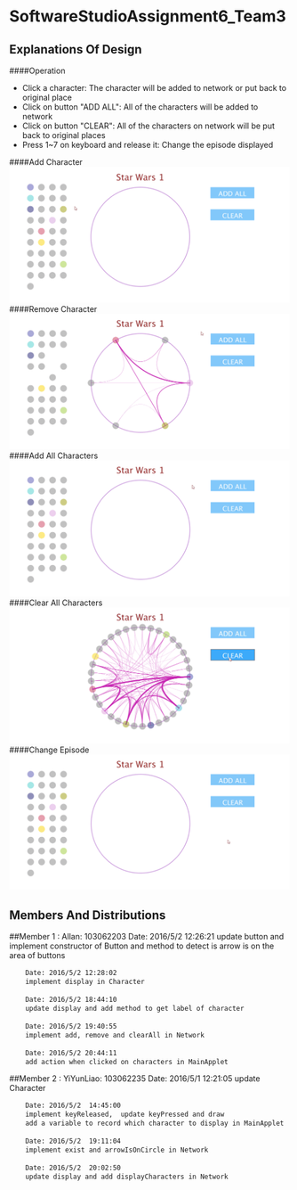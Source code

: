 # SoftwareStudioAssignment6_Team3 #
## Explanations Of Design ##
####Operation
*	Click a character: The character will be added to network or put back to original place
*	Click on button "ADD ALL": All of the characters will be added to network
*	Click on button "CLEAR": All of the characters on network will be put back to original places
*	Press 1~7 on keyboard and release it: Change the episode displayed

####Add Character
![alt text](/picture/add.gif "Add Character")
####Remove Character
![alt text](/picture/remove.gif "Remove Character")
####Add All Characters
![alt text](/picture/addAll.gif "Add All Characters")
####Clear All Characters
![alt text](/picture/clear.gif "Clear All Characters")
####Change Episode
![alt text](/picture/changeEpisode.gif "Change Episode")

## Members And Distributions ##
##Member 1 : Allan: 103062203
		Date: 2016/5/2 12:26:21
		update button and implement constructor of Button
		and method to detect is arrow is on the area of buttons

		Date: 2016/5/2 12:28:02
		implement display in Character

		Date: 2016/5/2 18:44:10
		update display and add method to get label of character

		Date: 2016/5/2 19:40:55
		implement add, remove and clearAll in Network

		Date: 2016/5/2 20:44:11
		add action when clicked on characters in MainApplet
##Member 2 : YiYunLiao: 103062235
		Date: 2016/5/1  12:21:05
		update Character
		
		Date: 2016/5/2  14:45:00
		implement keyReleased,  update keyPressed and draw
		add a variable to record which character to display in MainApplet
		
		Date: 2016/5/2  19:11:04
		implement exist and arrowIsOnCircle in Network
		
		Date: 2016/5/2  20:02:50
		update display and add displayCharacters in Network
